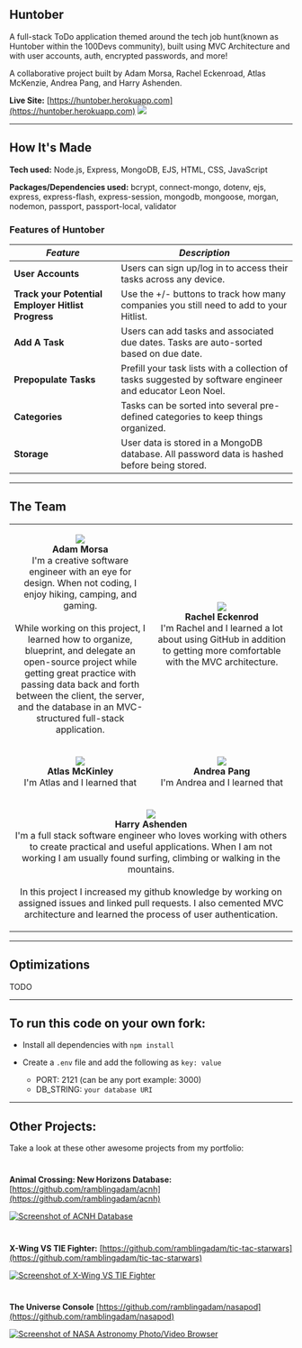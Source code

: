 ## Huntober

A full-stack ToDo application themed around the tech job hunt(known as Huntober within the 100Devs community), built using MVC Architecture and with user accounts, auth, encrypted passwords, and more!

A collaborative project built by Adam Morsa, Rachel Eckenroad, Atlas McKenzie, Andrea Pang, and Harry Ashenden.

**Live Site:** [https://huntober.herokuapp.com](https://huntober.herokuapp.com)
<a href="https://huntober.herokuapp.com"><img src="https://user-images.githubusercontent.com/96756923/188751960-ab21ab65-d041-4dc7-97f8-7c4e27d2fa96.jpg"></a>

---

## How It's Made
**Tech used:** Node.js, Express, MongoDB, EJS, HTML, CSS, JavaScript

**Packages/Dependencies used:** bcrypt, connect-mongo, dotenv, ejs, express, express-flash, express-session, mongodb, mongoose, morgan, nodemon, passport, passport-local, validator

### Features of Huntober

| *Feature*|*Description*|
|---|---|
| **User Accounts** | Users can sign up/log in to access their tasks across any device. |
| **Track your Potential Employer Hitlist Progress** | Use the +/- buttons to track how many companies you still need to add to your Hitlist. |
| **Add A Task** | Users can add tasks and associated due dates. Tasks are auto-sorted based on due date.|
| **Prepopulate Tasks** | Prefill your task lists with a collection of tasks suggested by software engineer and educator Leon Noel. |
| **Categories** | Tasks can be sorted into several pre-defined categories to keep things organized. |
| **Storage** | User data is stored in a MongoDB database. All password data is hashed before being stored. |

---

## The Team

<table width="100%">
  <tbody>
    <tr width="100%">
      <td width="50%">
        <p align="center"><a href="https://github.com/ramblingadam"><img src="https://avatars.githubusercontent.com/u/96756923?s=120&v=4"></a><br /> 
        <strong>Adam Morsa</strong><br />
          I'm a creative software engineer with an eye for design. When not coding, I enjoy hiking, camping, and gaming.<br /><br />
          While working on this project, I learned how to organize, blueprint, and delegate an open-source project while getting great practice with passing data back and forth between the client, the server, and the database in an MVC-structured full-stack application.</p>
      </td>
      <td width="50%">
        <p align="center"><a href="https://github.com/racheleckenrod"><img src="https://avatars.githubusercontent.com/u/101522574?s=120&u=018a6099f50494c651644a207c20a6ab11ca1de7&v=4"></a><br />
        <strong>Rachel Eckenrod</strong><br />
          I'm Rachel and I learned a lot about using GitHub in addition to getting more comfortable with the MVC architecture.</p>
      </td>
    </tr>
    <tr width="100%">
      <td width="50%">
        <p align="center"><a href="https://github.com/atlasmac"><img src="https://avatars.githubusercontent.com/u/11248186?s=120&v=4"></a><br />
        <strong>Atlas McKinley</strong><br />
          I'm Atlas and I learned that</p>
      </td>
      <td width="50%">
        <p align="center"><a href="https://github.com/andiedoescode"><img src="https://avatars.githubusercontent.com/u/98671035?s=120&v=4"></a><br />
        <strong>Andrea Pang</strong><br />
          I'm Andrea and I learned that</p>
      </td>
    </tr>
    <tr width="100%">
      <td colspan="2" width="50%">
        <p align="center"><a href="https://github.com/Harry-Ashenden"><img src="https://avatars.githubusercontent.com/u/102705123?s=120&v=4"></a><br />
         <strong>Harry Ashenden</strong><br />
          I'm a full stack software engineer who loves working with others to create practical and useful applications. When I am not working I am usually found surfing, climbing or walking in the mountains.
          <br /><br />
          In this project I increased my github knowledge by working on assigned issues and linked pull requests. I also cemented MVC architecture and learned the process of user authentication.</p>
      </td>
    </tr>
  </tbody>
      
        
</table>


---

## Optimizations

TODO

---

## To run this code on your own fork:

- Install all dependencies with `npm install`

- Create a `.env` file and add the following as `key: value` 
  - PORT: 2121 (can be any port example: 3000) 
  - DB_STRING: `your database URI` 

---

## Other Projects:
Take a look at these other awesome projects from my portfolio:

#

**Animal Crossing: New Horizons Database:** [https://github.com/ramblingadam/acnh](https://github.com/ramblingadam/acnh)

[![Screenshot of ACNH Database](https://user-images.githubusercontent.com/96756923/170849487-39d5a25f-0ad3-4494-a325-d4502610b54e.gif)](https://github.com/ramblingadam/acnh)

#

**X-Wing VS TIE Fighter:** [https://github.com/ramblingadam/tic-tac-starwars](https://github.com/ramblingadam/tic-tac-starwars)

[![Screenshot of X-Wing VS TIE Fighter](https://user-images.githubusercontent.com/96756923/170849366-e1b8d33b-6236-46f1-8dd9-b38fd2c27380.gif)](https://github.com/ramblingadam/tic-tac-starwars)

#

**The Universe Console** [https://github.com/ramblingadam/nasapod](https://github.com/ramblingadam/nasapod)

[![Screenshot of NASA Astronomy Photo/Video Browser](https://user-images.githubusercontent.com/96756923/170848850-67f872fc-b92e-438b-add6-47d83673d3c9.gif)](https://github.com/ramblingadam/nasapod)
